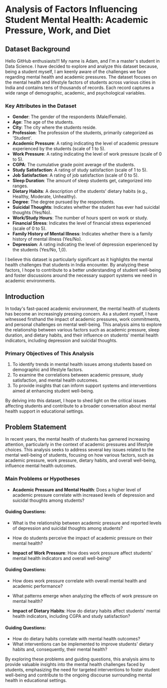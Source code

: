 # Analysis of Factors Influencing Student Mental Health: Academic Pressure, Work, and Diet

## Dataset Background

Hello GitHub enthusiasts!!! My name is Adam, and I'm a master's student in Data Science. I have decided to explore and analyze this dataset because, being a student myself, I am keenly aware of the challenges we face regarding mental health and academic pressures. The dataset focuses on the mental health and lifestyle factors of students across various cities in India and contains tens of thousands of records. Each record captures a wide range of demographic, academic, and psychological variables.

### Key Attributes in the Dataset

- **Gender**: The gender of the respondents (Male/Female).
- **Age**: The age of the students.
- **City**: The city where the students reside.
- **Profession**: The profession of the students, primarily categorized as 'Student'.
- **Academic Pressure**: A rating indicating the level of academic pressure experienced by the students (scale of 1 to 5).
- **Work Pressure**: A rating indicating the level of work pressure (scale of 0 to 5).
- **CGPA**: The cumulative grade point average of the students.
- **Study Satisfaction**: A rating of study satisfaction (scale of 1 to 5).
- **Job Satisfaction**: A rating of job satisfaction (scale of 0 to 5).
- **Sleep Duration**: The amount of sleep students get, categorized into ranges.
- **Dietary Habits**: A description of the students' dietary habits (e.g., Healthy, Moderate, Unhealthy).
- **Degree**: The degree pursued by the respondents.
- **Suicidal Thoughts**: Indicates whether the student has ever had suicidal thoughts (Yes/No).
- **Work/Study Hours**: The number of hours spent on work or study.
- **Financial Stress**: Indicates the level of financial stress experienced (scale of 0 to 5).
- **Family History of Mental Illness**: Indicates whether there is a family history of mental illness (Yes/No).
- **Depression**: A rating indicating the level of depression experienced by the students (Yes/No, 1,0).

I believe this dataset is particularly significant as it highlights the mental health challenges that students in India encounter. By analyzing these factors, I hope to contribute to a better understanding of student well-being and foster discussions around the necessary support systems we need in academic environments.

## Introduction

In today's fast-paced academic environment, the mental health of students has become an increasingly pressing concern. As a student myself, I have witnessed firsthand the impact of academic pressures, work commitments, and personal challenges on mental well-being. This analysis aims to explore the relationship between various factors such as academic pressure, sleep duration, and dietary habits, and their influence on students' mental health indicators, including depression and suicidal thoughts.

### Primary Objectives of This Analysis

1. To identify trends in mental health issues among students based on demographic and lifestyle factors.
2. To examine the correlations between academic pressure, study satisfaction, and mental health outcomes.
3. To provide insights that can inform support systems and interventions aimed at enhancing student well-being.

By delving into this dataset, I hope to shed light on the critical issues affecting students and contribute to a broader conversation about mental health support in educational settings.

## Problem Statement

In recent years, the mental health of students has garnered increasing attention, particularly in the context of academic pressures and lifestyle choices. This analysis seeks to address several key issues related to the mental well-being of students, focusing on how various factors, such as academic pressure, work pressure, dietary habits, and overall well-being, influence mental health outcomes.

### Main Problems or Hypotheses

- **Academic Pressure and Mental Health**: Does a higher level of academic pressure correlate with increased levels of depression and suicidal thoughts among students?

#### Guiding Questions:
- What is the relationship between academic pressure and reported levels of depression and suicidal thoughts among students?
- How do students perceive the impact of academic pressure on their mental health?

- **Impact of Work Pressure**: How does work pressure affect students' mental health indicators and overall well-being?

#### Guiding Questions:
- How does work pressure correlate with overall mental health and academic performance?
- What patterns emerge when analyzing the effects of work pressure on mental health?

- **Impact of Dietary Habits**: How do dietary habits affect students' mental health indicators, including CGPA and study satisfaction?

#### Guiding Questions:
- How do dietary habits correlate with mental health outcomes?
- What interventions can be implemented to improve students' dietary habits and, consequently, their mental health?

By exploring these problems and guiding questions, this analysis aims to provide valuable insights into the mental health challenges faced by students, emphasizing the need for targeted interventions to foster student well-being and contribute to the ongoing discourse surrounding mental health in educational settings.
